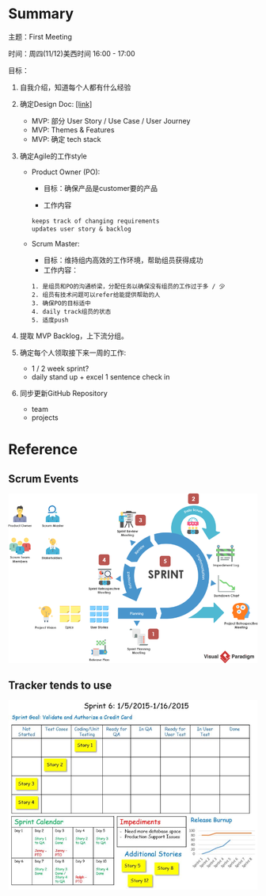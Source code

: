 # Summary
主题：First Meeting

时间：周四(11/12)美西时间 16:00 - 17:00

目标：
1. 自我介绍，知道每个人都有什么经验
2. 确定Design Doc: [[link]](https://docs.google.com/document/d/1-DcBUM5C133_LKRSqJHfKrMgn_DZwZKon8JT4nnUrpM/edit?usp=sharing)

   * MVP: 部分 User Story / Use Case / User Journey
   * MVP: Themes & Features
   * MVP: 确定 tech stack 

3. 确定Agile的工作style

    * Product Owner (PO): 

    	* 目标：确保产品是customer要的产品

    	* 工作内容
    	```
    	keeps track of changing requirements
    	updates user story & backlog 
    	```

    * Scrum Master:

    	* 目标：维持组内高效的工作环境，帮助组员获得成功
    	* 工作内容：
   		```
   		1. 是组员和PO的沟通桥梁，分配任务以确保没有组员的工作过于多 / 少
   		2. 组员有技术问题可以refer给能提供帮助的人
   		3. 确保PO的目标适中
   		4. daily track组员的状态
   		5. 适度push
   		```
4. 提取 MVP Backlog，上下流分组。
5. 确定每个人领取接下来一周的工作:
	* 1 / 2 week sprint?
	* daily stand up + excel 1 sentence check in
6. 同步更新GitHub Repository
	* team
	* projects

# Reference
## Scrum Events
![5_scrum_evnets](./images/five-scrum-events.png)

## Tracker tends to use

![sprint_board](./images/sprint_board.jpg)
